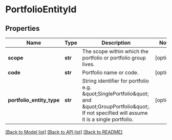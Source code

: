 # PortfolioEntityId

## Properties
Name | Type | Description | Notes
------------ | ------------- | ------------- | -------------
**scope** | **str** | The scope within which the portfolio or portfolio group lives. | [optional] 
**code** | **str** | Portfolio name or code. | [optional] 
**portfolio_entity_type** | **str** | String identifier for portfolio e.g. \&quot;SinglePortfolio\&quot; and \&quot;GroupPortfolio\&quot;. If not specified will assume it is a single portfolio. | [optional] 

[[Back to Model list]](../README.md#documentation-for-models) [[Back to API list]](../README.md#documentation-for-api-endpoints) [[Back to README]](../README.md)



